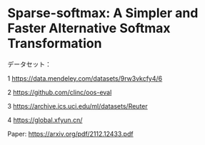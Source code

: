 # Sparse-softmax: A Simpler and Faster Alternative Softmax Transformation

データセット：

1 https://data.mendeley.com/datasets/9rw3vkcfy4/6 

2 https://github.com/clinc/oos-eval

3 https://archive.ics.uci.edu/ml/datasets/Reuter 

4 https://global.xfyun.cn/

Paper: https://arxiv.org/pdf/2112.12433.pdf

